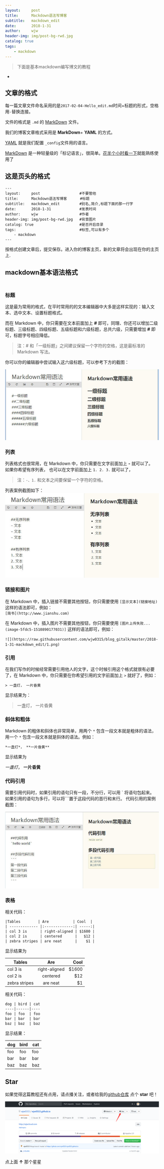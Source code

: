 ```yaml
---
layout:     post
title:      Mackdown语法写博客
subtitle:   mackdown_edit
date:       2018-1-31
author:     wjw
header-img: img/post-bg-rwd.jpg
catalog: true
tags:
    - mackdown
---
```

>下面是基本mackdown编写博文的教程  

-
## 文章的格式

每一篇文章文件命名采用的是`2017-02-04-Hello_edit.md`时间+标题的形式，空格用`-`替换连接。

文件的格式是 `.md` 的 <a href="http://sspai.com/25137/" target="view_window">MarkDown</a> 文件。

我们的博客文章格式采用是 **MarkDown**+ **YAML** 的方式。

<a href="http://www.ruanyifeng.com/blog/2016/07/yaml.html?f=tt" target="view_window">YAML</a> 就是我们配置 `_config`文件用的语言。

<a href="http://sspai.com/25137/" target="view_window">MarkDown</a> 是一种轻量级的「标记语言」，很简单。<a href="http://sspai.com/25137/" target="view_window">花半个小时看一下</a>就能熟练使用了

## 这是页头的格式
  ```
  ---
  layout:     post                  #不要管他
  title:      Mackdown语法写博客      #标题
  subtitle:   mackdown_edit         #别名,简介,标题下面的那一行字
  date:       2018-1-31             #发表时间
  author:     wjw                   #作者
  header-img: img/post-bg-rwd.jpg   #背景图片
  catalog: true                     #是否开启目录       
  tags:                             #标签,可以有多个
      - mackdown
  ---
  ```
按格式创建文章后，提交保存。进入你的博客主页，新的文章将会出现在你的主页上.

## mackdown基本语法格式<br><br>

### 标题
这是最为常用的格式，在平时常用的的文本编辑器中大多是这样实现的：输入文本、选中文本、设置标题格式。

而在 Markdown 中，你只需要在文本前面加上 **#** 即可，同理、你还可以增加二级标题、三级标题、四级标题、五级标题和六级标题，总共六级，只需要增加 **#** 即可，标题字号相应降低。

>注：# 和「一级标题」之间建议保留一个字符的空格，这是最标准的 Markdown 写法。

你可以你的编辑器中尝试输入这六级标题，可以参考下方的截图：

![](https://raw.githubusercontent.com/wjw0315/blog_gitalk/master/2018-1-31-mackdown_edit/1.png)

### 列表
列表格式也很常用，在 Markdown 中，你只需要在文字前面加上 **-** 就可以了。<br>
如果你希望有序列表，
也可以在文字前面加上 `1. 2. 3.` 就可以了，

>注：`-、1.` 和文本之间要保留一个字符的空格。

列表案例截图如下：
![](https://raw.githubusercontent.com/wjw0315/blog_gitalk/master/2018-1-31-mackdown_edit/2.png)

### 链接和图片
在 Markdown 中，插入链接不需要其他按钮，你只需要使用 `[显示文本](链接地址)` 这样的语法即可，例如：<br>
`[简书](http://www.jianshu.com)`

在 Markdown 中，插入图片不需要其他按钮，你只需要使用 `[图片上传失败...(image-5fdc5-1510890177031)]` 这样的语法即可，例如：

`![](https://raw.githubusercontent.com/wjw0315/blog_gitalk/master/2018-1-31-mackdown_edit/1.png)`

### 引用

在我们写作的时候经常需要引用他人的文字，这个时候引用这个格式就很有必要了，在 Markdown 中，你只需要在你希望引用的文字前面加上 `>` 就好了，例如：

`> 一盏灯， 一片昏黄`

显示结果为：

>一盏灯， 一片昏黄

### 斜体和粗体

Markdown 的粗体和斜体也非常简单，用两个 `*` 包含一段文本就是粗体的语法，用一个 `*` 包含一段文本就是斜体的语法。例如：

`*一盏灯*， **一片昏黄**`

显示结果为

*一盏灯*， **一片昏黄**

### 代码引用

需要引用代码时，如果引用的语句只有一段，不分行，可以用 ` 将语句包起来。
如果引用的语句为多行，可以将```置于这段代码的首行和末行。
代码引用的案例截图：

![](https://raw.githubusercontent.com/wjw0315/blog_gitalk/master/2018-1-31-mackdown_edit/3.png)

### 表格

相关代码：

```
|Tables        | Are           | Cool  |
| ------------- |:-------------:| -----:|
| col 3 is      | right-aligned | $1600 |
| col 2 is      | centered      |   $12 |
| zebra stripes | are neat      |    $1 |
```
显示结果为

|Tables        | Are           | Cool  |
| ------------- |:-------------:| -----:|
| col 3 is      | right-aligned | $1600 |
| col 2 is      | centered      |   $12 |
| zebra stripes | are neat      |    $1 |

相关代码：

```
dog | bird | cat
----|------|----
foo | foo  | foo
bar | bar  | bar
baz | baz  | baz
```
显示结果：

dog | bird | cat
----|------|----
foo | foo  | foo
bar | bar  | bar
baz | baz  | baz




## Star
如果觉得这篇教程还有点用，请点播关注，或者给我的<a href="https://github.com/wjw0315/wjw0315.github.io" target="view_window">github仓库</a> 点个 **star** 吧！

![](https://raw.githubusercontent.com/wjw0315/blog_gitalk/master/star.png)

点上面 **↑** 那个星星

